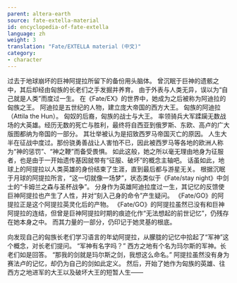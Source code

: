 ```yaml
---
parent: altera-earth
source: fate-extella-material
id: encyclopedia-of-fate-extella
language: zh
weight: 3
translation: "Fate/EXTELLA material (中文)"
category:
- character
---
```


过去于地球崩坏的巨神阿提拉所留下的备份用头脑体。
曾沉眠于巨神的遗骸之中，其后却经由匈族的长老们之手发掘并养育。
由于外表与人类无异，误以为“自己就是人类”而度过一生。
在《Fate/EX》的世界中，她成为之后被称为阿迪拉的匈族之王。
阿迪拉是五世纪的人物，建立庞大帝国的西方大王。 
匈族的阿迪拉（Attila the Hun）。
匈奴的后裔，匈族的战士与大王。
率领骑兵大军蹂躏无数战场的大英雄。经历无数的死亡与胜利，最终将自西亚到俄罗斯、东欧、高卢的广大版图都纳为帝国的一部分。
其壮举被认为是招致西罗马帝国灭亡的原因。
人生大半在征战中度过。那份骁勇善战让人害怕不已，因此被西罗马等各地的欧洲人称为“神的惩罚”、“神之鞭”而备受畏惧。
如此这般，她之所以毫无理由地身为征服者，也是由于一开始遗传基因就带有“征服、破坏”的概念主轴吧。
话虽如此，地球上的阿提拉以人类英雄的身份结束了生涯，直到最后都与游星无关。
根据沉眠于月球的阿提拉所言，“这一切就像一场梦”，状态类似于《Fate/stay night》中剑士的“卡姆兰之森与圣杯战争”。
分身作为英雄阿迪拉度过一生，其记忆的反馈使巨神阿提拉也产生了人性，并对“刻入己身的命令”产生疑问。
《Fate/GO》的阿提拉正是这个阿提拉英灵化后的产物。
《Fate/GO》的阿提拉虽然已没有和巨神阿提拉的连结，但曾是巨神阿提拉时期的痕迹化作“无法想起的前世记忆”，仍残存在她本身之中。
而其力量的一部分，仍印记于她灵基的根底。

向发现自己的匈族长老们学习语言的年幼阿提拉，从朦胧的记忆中拾起了“军神”这个概念，对长老们提问。
“军神有名字吗？”
西方之地有个名为玛尔斯的军神。长老们如是回答。 
“那我的剑就是玛尔斯之剑，我想这么命名。”
阿提拉虽然没有身为赛法卢的记忆，却仍为自己的剑如此定义。
然后，开始了她作为匈族的英雄、往西方之地进军的大王以及破坏大王的短暂人生——
